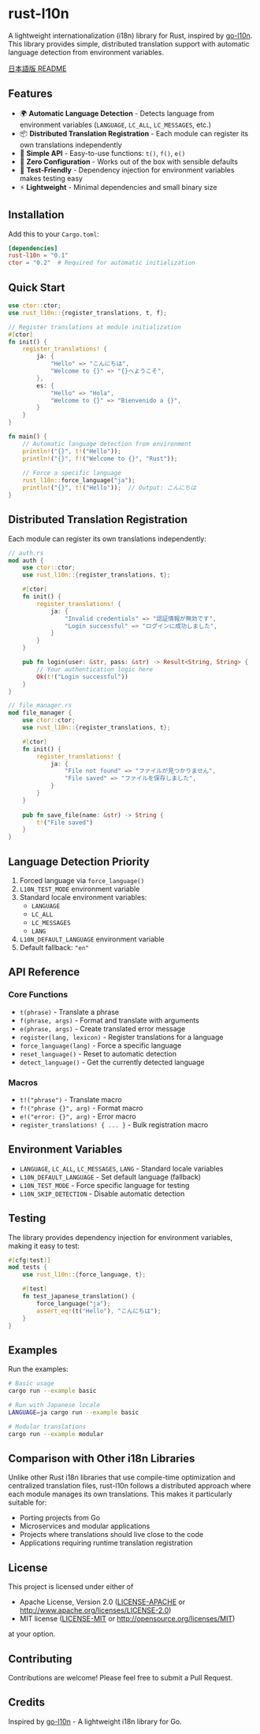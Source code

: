 # rust-l10n

A lightweight internationalization (i18n) library for Rust, inspired by [go-l10n](https://github.com/ideamans/go-l10n). This library provides simple, distributed translation support with automatic language detection from environment variables.

[日本語版 README](README_ja.md)

## Features

- 🌍 **Automatic Language Detection** - Detects language from environment variables (`LANGUAGE`, `LC_ALL`, `LC_MESSAGES`, etc.)
- 📦 **Distributed Translation Registration** - Each module can register its own translations independently
- 🚀 **Simple API** - Easy-to-use functions: `t()`, `f()`, `e()`
- 🔧 **Zero Configuration** - Works out of the box with sensible defaults
- 🧪 **Test-Friendly** - Dependency injection for environment variables makes testing easy
- ⚡ **Lightweight** - Minimal dependencies and small binary size

## Installation

Add this to your `Cargo.toml`:

```toml
[dependencies]
rust-l10n = "0.1"
ctor = "0.2"  # Required for automatic initialization
```

## Quick Start

```rust
use ctor::ctor;
use rust_l10n::{register_translations, t, f};

// Register translations at module initialization
#[ctor]
fn init() {
    register_translations! {
        ja: {
            "Hello" => "こんにちは",
            "Welcome to {}" => "{}へようこそ",
        },
        es: {
            "Hello" => "Hola",
            "Welcome to {}" => "Bienvenido a {}",
        }
    }
}

fn main() {
    // Automatic language detection from environment
    println!("{}", t!("Hello"));
    println!("{}", f!("Welcome to {}", "Rust"));
    
    // Force a specific language
    rust_l10n::force_language("ja");
    println!("{}", t!("Hello"));  // Output: こんにちは
}
```

## Distributed Translation Registration

Each module can register its own translations independently:

```rust
// auth.rs
mod auth {
    use ctor::ctor;
    use rust_l10n::{register_translations, t};

    #[ctor]
    fn init() {
        register_translations! {
            ja: {
                "Invalid credentials" => "認証情報が無効です",
                "Login successful" => "ログインに成功しました",
            }
        }
    }

    pub fn login(user: &str, pass: &str) -> Result<String, String> {
        // Your authentication logic here
        Ok(t!("Login successful"))
    }
}

// file_manager.rs
mod file_manager {
    use ctor::ctor;
    use rust_l10n::{register_translations, t};

    #[ctor]
    fn init() {
        register_translations! {
            ja: {
                "File not found" => "ファイルが見つかりません",
                "File saved" => "ファイルを保存しました",
            }
        }
    }
    
    pub fn save_file(name: &str) -> String {
        t!("File saved")
    }
}
```

## Language Detection Priority

1. Forced language via `force_language()`
2. `L10N_TEST_MODE` environment variable
3. Standard locale environment variables:
   - `LANGUAGE`
   - `LC_ALL`
   - `LC_MESSAGES`
   - `LANG`
4. `L10N_DEFAULT_LANGUAGE` environment variable
5. Default fallback: `"en"`

## API Reference

### Core Functions

- `t(phrase)` - Translate a phrase
- `f(phrase, args)` - Format and translate with arguments
- `e(phrase, args)` - Create translated error message
- `register(lang, lexicon)` - Register translations for a language
- `force_language(lang)` - Force a specific language
- `reset_language()` - Reset to automatic detection
- `detect_language()` - Get the currently detected language

### Macros

- `t!("phrase")` - Translate macro
- `f!("phrase {}", arg)` - Format macro
- `e!("error: {}", arg)` - Error macro
- `register_translations! { ... }` - Bulk registration macro

## Environment Variables

- `LANGUAGE`, `LC_ALL`, `LC_MESSAGES`, `LANG` - Standard locale variables
- `L10N_DEFAULT_LANGUAGE` - Set default language (fallback)
- `L10N_TEST_MODE` - Force specific language for testing
- `L10N_SKIP_DETECTION` - Disable automatic detection

## Testing

The library provides dependency injection for environment variables, making it easy to test:

```rust
#[cfg(test)]
mod tests {
    use rust_l10n::{force_language, t};

    #[test]
    fn test_japanese_translation() {
        force_language("ja");
        assert_eq!(t("Hello"), "こんにちは");
    }
}
```

## Examples

Run the examples:

```bash
# Basic usage
cargo run --example basic

# Run with Japanese locale
LANGUAGE=ja cargo run --example basic

# Modular translations
cargo run --example modular
```

## Comparison with Other i18n Libraries

Unlike other Rust i18n libraries that use compile-time optimization and centralized translation files, rust-l10n follows a distributed approach where each module manages its own translations. This makes it particularly suitable for:

- Porting projects from Go
- Microservices and modular applications
- Projects where translations should live close to the code
- Applications requiring runtime translation registration

## License

This project is licensed under either of

- Apache License, Version 2.0 ([LICENSE-APACHE](LICENSE-APACHE) or http://www.apache.org/licenses/LICENSE-2.0)
- MIT license ([LICENSE-MIT](LICENSE-MIT) or http://opensource.org/licenses/MIT)

at your option.

## Contributing

Contributions are welcome! Please feel free to submit a Pull Request.

## Credits

Inspired by [go-l10n](https://github.com/ideamans/go-l10n) - A lightweight i18n library for Go.